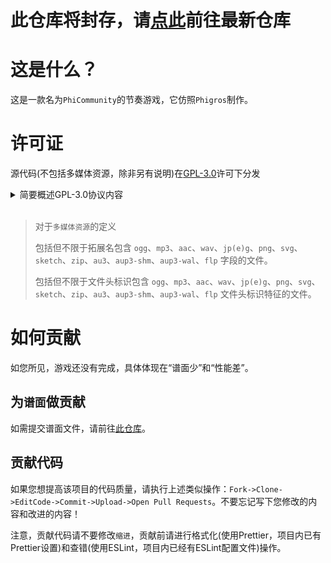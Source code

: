 # 此仓库将封存，请[点此](https://github.com/HanHan233/PhiCommunity)前往最新仓库

# 这是什么？
这是一款名为`PhiCommunity`的节奏游戏，它仿照`Phigros`制作。

# 许可证

源代码(不包括多媒体资源，除非另有说明)在[GPL-3.0](https://www.gnu.org/licenses/gpl-3.0.html)许可下分发

<details>
<summary>简要概述GPL-3.0协议内容</summary>

GNU通用公共许可证 v3.0

获得这种强大的Copyleft许可的条件是提供许可作品和修改的完整源代码，其中包括在同一许可下使用许可作品的大型作品。必须保留版权和许可声明。 贡献者明确授予专利权。

您获得的权限:
 - 商业用途
 - 修改
 - 分配
 - 专利使用
 - 私人使用

您将被此许可证限制:
 - 责任
 - 保修

再创作所需的条件:
 - 包含许可和版权声明
 - 标明修改的内容
 - 同样保持开源
 - 使用相同的许可证(GPL-3.0)

对于多媒体资源，我们保留著作权。

</details>
<br >

>对于`多媒体资源`的定义
>
>包括但不限于拓展名包含 `ogg`、`mp3`、`aac`、`wav`、`jp(e)g`、`png`、`svg`、`sketch`、`zip`、`au3`、`aup3-shm`、`aup3-wal`、`flp` 字段的文件。
>
>包括但不限于文件头标识包含 `ogg`、`mp3`、`aac`、`wav`、`jp(e)g`、`png`、`svg`、`sketch`、`zip`、`au3`、`aup3-shm`、`aup3-wal`、`flp` 文件头标识特征的文件。

# 如何贡献
如您所见，游戏还没有完成，具体体现在“谱面少”和“性能差”。
## 为`谱面`做贡献

如需提交谱面文件，请前往[此仓库](https://github.com/HanHan233/PhiCommunity-Charts-Repo)。

## 贡献代码

如果您想提高该项目的代码质量，请执行上述类似操作：`Fork->Clone->EditCode->Commit->Upload->Open Pull Requests`。不要忘记写下您修改的内容和改进的内容！

注意，贡献代码请不要修改`缩进`，贡献前请进行格式化(使用Prettier，项目内已有Prettier设置)和查错(使用ESLint，项目内已经有ESLint配置文件)操作。
